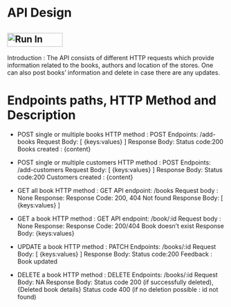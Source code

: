 # API Design
[<img src="https://run.pstmn.io/button.svg" alt="Run In Postman" style="width: 128px; height: 32px;">](https://god.gw.postman.com/run-collection/28483047-bfeca7d3-cb39-4e70-af2b-8b08daea75f5?action=collection%2Ffork&source=rip_markdown&collection-url=entityId%3D28483047-bfeca7d3-cb39-4e70-af2b-8b08daea75f5%26entityType%3Dcollection%26workspaceId%3D1210b2c3-1407-4e61-bf7e-df458d586af7)
---
Introduction : The API consists of different HTTP requests which provide information related to the books, authors and location of the stores. One can also post books’ information and delete in case there are any updates.


# Endpoints paths, HTTP Method and Description


- POST single or multiple books
HTTP method : POST
Endpoints: /add-books
Request Body: [ {keys:values} ]
Response Body:
		Status code:200
		Books created : {content}


- POST single or multiple customers
HTTP method : POST
Endpoints: /add-customers
Request Body: [ {keys:values} ]
Response Body:
		Status code:200
		Customers created : {content}


- GET all book
HTTP method : GET
API endpoint: /books
Request body : None
Response:
Response Code: 200, 404 Not found
Response Body: 
[ {keys:values} ]


- GET a book
HTTP method : GET
API endpoint: /book/:id
Request body : None
Response:
Response Code: 200/404 Book doesn’t exist
Response Body: 
{keys:values}

- UPDATE a book
HTTP method : PATCH
Endpoints: /books/:id
Request Body: [ {keys:values} ]
Response Body:
		Status code:200
		Feedback : Book updated
		
- DELETE a book
HTTP method : DELETE
Endpoints: /books/:id
Request Body: NA
Response Body: Status code 200 (if successfully deleted), {Deleted book details}
			    Status code 400 (if no deletion possible : id not found)
